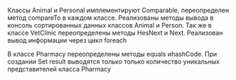 Классы Animal и Personal имплементируют Comparable,
переопределен метод compareTo в каждом классе.
Реализованы методы вывода в консоль сортированных 
данных классов Animal и Person.
Так же в классе VetClinic переопределены методы HesNext и
Next. Реализован вывод информации через цикл foreach

В классе Pharmacy переопределены методы equals иhashCode.
При создании Set<Pharmacy> result выводятся только
только количество уникальных представителей класса Pharmacy




